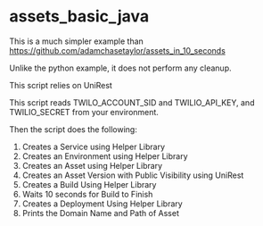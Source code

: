 # assets_basic_java

This is a much simpler example than https://github.com/adamchasetaylor/assets_in_10_seconds

Unlike the python example, it does not perform any cleanup.

This script relies on UniRest

This script reads TWILO_ACCOUNT_SID and TWILIO_API_KEY, and TWILIO_SECRET from your environment.

Then the script does the following:

1. Creates a Service using Helper Library
2. Creates an Environment using Helper Library
3. Creates an Asset using Helper Library
4. Creates an Asset Version with Public Visibility using UniRest
5. Creates a Build Using Helper Library
6. Waits 10 seconds for Build to Finish
7. Creates a Deployment Using Helper Library
8. Prints the Domain Name and Path of Asset